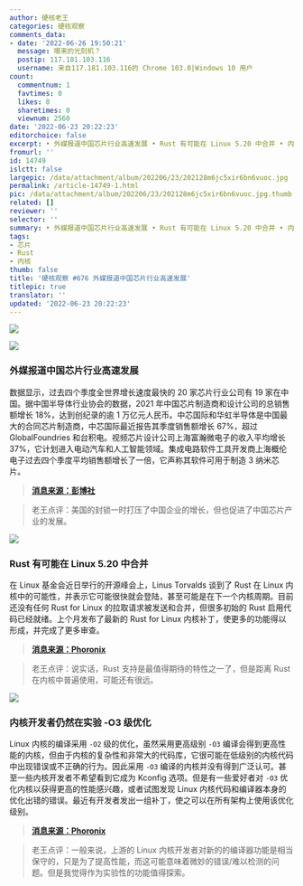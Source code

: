 ```yaml
---
author: 硬核老王
categories: 硬核观察
comments_data:
- date: '2022-06-26 19:50:21'
  message: 哪来的光刻机？
  postip: 117.181.103.116
  username: 来自117.181.103.116的 Chrome 103.0|Windows 10 用户
count:
  commentnum: 1
  favtimes: 0
  likes: 0
  sharetimes: 0
  viewnum: 2560
date: '2022-06-23 20:22:23'
editorchoice: false
excerpt: • 外媒报道中国芯片行业高速发展 • Rust 有可能在 Linux 5.20 中合并 • 内核开发者仍然在实验 -O3 级优化
fromurl: ''
id: 14749
islctt: false
largepic: /data/attachment/album/202206/23/202128m6jc5xir6bn6vuoc.jpg
permalink: /article-14749-1.html
pic: /data/attachment/album/202206/23/202128m6jc5xir6bn6vuoc.jpg.thumb.jpg
related: []
reviewer: ''
selector: ''
summary: • 外媒报道中国芯片行业高速发展 • Rust 有可能在 Linux 5.20 中合并 • 内核开发者仍然在实验 -O3 级优化
tags:
- 芯片
- Rust
- 内核
thumb: false
title: '硬核观察 #676 外媒报道中国芯片行业高速发展'
titlepic: true
translator: ''
updated: '2022-06-23 20:22:23'
---
```


![](/data/attachment/album/202206/23/202128m6jc5xir6bn6vuoc.jpg)


![](/data/attachment/album/202206/23/202135pu55un77f35n7g7n.jpg)


### 外媒报道中国芯片行业高速发展


数据显示，过去四个季度全世界增长速度最快的 20 家芯片行业公司有 19 家在中国。据中国半导体行业协会的数据，2021 年中国芯片制造商和设计公司的总销售额增长 18%，达到创纪录的逾 1 万亿元人民币。中芯国际和华虹半导体是中国最大的合同芯片制造商，中芯国际最近报告其季度销售额增长 67%，超过 GlobalFoundries 和台积电。视频芯片设计公司上海富瀚微电子的收入平均增长 37%，它计划进入电动汽车和人工智能领域。集成电路软件工具开发商上海概伦电子过去四个季度平均销售额增长了一倍，它声称其软件可用于制造 3 纳米芯片。



> 
> **[消息来源：彭博社](https://www.bloomberg.com/news/articles/2022-06-20/us-sanctions-helped-china-supercharge-its-chipmaking-industry)**
> 
> 
> 



> 
> 老王点评：美国的封锁一时打压了中国企业的增长，但也促进了中国芯片产业的发展。
> 
> 
> 


![](/data/attachment/album/202206/23/202148kdog4ym17y2z19jr.jpg)


### Rust 有可能在 Linux 5.20 中合并


在 Linux 基金会近日举行的开源峰会上，Linus Torvalds 谈到了 Rust 在 Linux 内核中的可能性，并表示它可能很快就会登陆，甚至可能是在下一个内核周期。目前还没有任何 Rust for Linux 的拉取请求被发送和合并，但很多初始的 Rust 启用代码已经就绪。上个月发布了最新的 Rust for Linux 内核补丁，使更多的功能得以形成，并完成了更多审查。



> 
> **[消息来源：Phoronix](https://www.phoronix.com/scan.php?page=news_item&px=Rust-For-Linux-5.20-Possible)**
> 
> 
> 



> 
> 老王点评：说实话，Rust 支持是最值得期待的特性之一了，但是距离 Rust 在内核中普遍使用，可能还有很远。
> 
> 
> 


![](/data/attachment/album/202206/23/202206aco68vx8r7lkcfgw.jpg)


### 内核开发者仍然在实验 -O3 级优化


Linux 内核的编译采用 `-O2` 级的优化，虽然采用更高级别 `-O3` 编译会得到更高性能的内核，但由于内核的复杂性和非常大的代码库，它很可能在低级别的内核代码中出现错误或不正确的行为。因此采用 `-O3` 编译的内核并没有得到广泛认可。甚至一些内核开发者不希望看到它成为 Kconfig 选项。但是有一些爱好者对 `-O3` 优化内核以获得更高的性能感兴趣，或者试图发现 Linux 内核代码和编译器本身的优化出错的错误。最近有开发者发出一组补丁，使之可以在所有架构上使用该优化级别。



> 
> **[消息来源：Phoronix](https://www.phoronix.com/scan.php?page=news_item&px=O3-Optimize-Kernel-2022-Patches)**
> 
> 
> 



> 
> 老王点评：一般来说，上游的 Linux 内核开发者对新的的编译器功能是相当保守的，只是为了提高性能，而这可能意味着微妙的错误/难以检测的问题。但是我觉得作为实验性的功能值得探索。
> 
> 
>